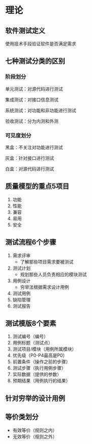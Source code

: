 # 理论



## 软件测试定义

使用技术手段验证软件是否满足需求



## 七种测试分类的区别

### 阶段划分

单元测试：对源代码进行测试

集成测试：对接口信息测试

系统测试：对功能和非功能进行测试

验收测试：分为内测和外测

### 可见度划分

黑盒：不关注对功能进行测试

灰盒：针对接口进行测试

白盒：对源代码进行测试



## 质量模型的重点5项目

1. 功能
2. 性能
3. 兼容
4. 易用
5. 安全



## 测试流程6个步骤

1. 需求评审
   - 了解那些项目需求要被测试
2. 测试计划
   - 规划那些人员负责相应的模块测试
3. 用例设计
   - 穷举法根据需求设计用例
4. 测试用例
5. 缺陷管理
6. 测试报告



## 测试模版8个要素

1. 测试编号（编号）
2. 用例标题（测试点）
3. 测试项目/模块（用例所属模块）
4. 优先级（P0-P4最高是P0）
5. 前置条件（操作之前的步骤）
6. 测试步骤（执行用例步骤）
7. 实际数据（提供的参数）
8. 预期结果（用例执行的结果）



## 针对穷举的设计用例



## 等价类划分

- 有效等价（规则之内）
- 无效等价（规则之外）
